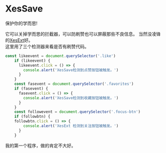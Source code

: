 # XesSave
保护你的学而思!

它可以关掉学而思的拦截器，可以防刷赞也可以屏蔽那些不良信息。
当然没凌锋的[XesExt](https://github.com/FurryR/XesExt)好。   
这里用了三个检测器来看是否有刷赞代码。

```javascript
const likeevent = document.querySelector('.like')
    if (likeevent) {
      likeevent.click = () => {
        console.alert('XesSave检测到点赞按钮被触发。')
      }
    }
    const fasevent = document.querySelector('.favorites')
    if (fasevent) {
      fasevent.click = () => {
        console.alert('XesSave检测到收藏按钮被触发。')
      }
    }
    const followevent = document.querySelector('.focus-btn')
    if (followbtn) {
    followbtn.click = () => {
        console.alert('XesExt 检测到关注按钮被触发。')
      }
    }
```

我的第一个程序，做的肯定不大好。
